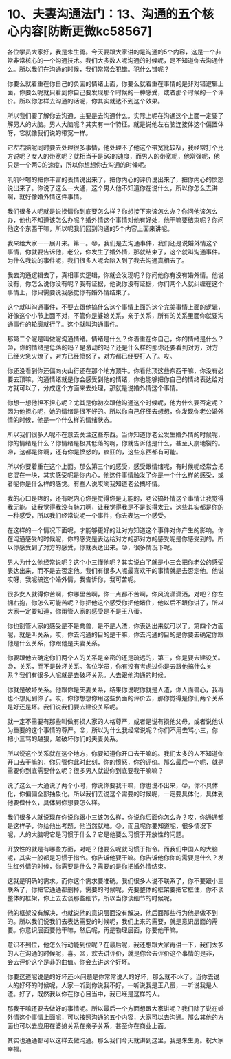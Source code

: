 # 10、夫妻沟通法门：13、沟通的五个核心内容[防断更微kc58567]

各位学员大家好，我是朱生勇。今天要跟大家讲的是沟通的5个内容，这是一个非常非常核心的一个沟通技术。我们大多数人呢沟通的时候呢，是不知道你去沟通什么。所以我们在沟通的时候，我们常常会犯错。犯什么错呢？

你要么就着重在你自己的负面的情绪上面，你要么就着重在事情的是非对错逻辑上面，你要么呢就只看到你自己要发现那个时候的一种感受，或者那个时候的一个评价。所以你怎样去沟通的话呢，你其实就达不到这个效果。

所以我们要了解你去沟通，主要是去沟通什么。实际上呢在沟通这个上面一定要了解男人的大脑。男人大脑呢？其实有一个特征。就是说他左右脑连接体这个偏置体呀，它就像我们说的带宽一样。

它左右脑呢同时要去处理很多事情，他处理不了他这个带宽比较窄，我经常打个比方说呢？女人的带宽呢？就相当于是5G的速度，而男人的带宽呢，他常强呢，他只是一个两G的速度，所以你想想你去沟通的时候呢。

叽叽咔嚓的把你丰富的表情说出来了，把你内心的评价说出来了，把你内心的愤怒说出来了。你说了这么一大通，这个男人他不知道你在说什么，所以你怎么去讲啊，就好像婚外情这件事情。

我们很多人呢就是说换情你到底要怎么样？你想接下来该怎么办？你问他该怎么办，他也不知道该怎么办呢？婚外情这个事情对他有好处，他干嘛要结束呢？你问他这个东西干嘛，所以呢我们回到沟通的5个内容上面来讲呢。

我来给大家一一展开来。第一。😡，我们是去沟通事件，我们还是说婚外情这个事情，你就要告诉他，老公，你发生了婚外情，那就结束了，这个就叫沟通事件。为什么我说的事件呢，我们很多人呢会陷入到了我去沟通真相去了。

我去沟通逻辑去了，真相事实逻辑，你就会发现呢？你问他你有没有婚外情。他说没有，你怎么说你没有呢？我有证据，他说你没有证据，你们两个人就纠缠在这个事情上，你只需要说我感觉你有婚外情结束了。

这个就叫沟通事件，不要去跟他搞什么这个事情上面的这个完美事情上面的逻辑，好像这个小节上面不对，不管你是婆媳关系，亲子关系，所有的关系里面你就要沟通事件的轮廓就行了。这个就叫沟通事件。

那第二个呢是叫做呢沟通情绪。情绪是什么？你着重在你自己，你的情绪是什么？😡，你的情绪是低落的吗？是激动的吗？还是什么样的那你还要看到对方，对方已经火急火燎了，对方已经愤怒了，对方都已经要打人了。哎。

你还没看到你还偏向火山行还在那个地方顶牛。你看他顶这些东西干嘛，你没有必要去顶嘛，沟通情绪就是你会感受到他的情绪，你也能够把你自己的情绪表达给对方就可以了，分成这个方面来去处理，那就是说婚外情这个事情。

你想一想他担不担心呢？尤其是你初次跟他沟通这个时候呢，他为什么要否定呢？因为他担心呢，她的情绪是很不好的。所以你自己仔细去想想，你发现你老公婚外情的时候，他是一个什么样的情绪状态。

所以我们很多人呢不在意去关注这些东西。当你知道你老公发生婚外情的时候呢，你的情绪是什么？你情绪是极其低落的啊，你就告诉他是什么，甚至天崩地裂的。😡，这都是你啊，还有你是愤怒的，疯狂的，这些东西都有可能。

所以你要着重在这个上面。那么第三个的感受，感受跟情绪呢，有时候呢经常会把它混在一块，其实感受呢是你内心，他这件事情触发了你是一个什么样的感受，或者呢你是什么样的感觉。有些人说哎呦我知道老公搞坏情。

我的心口是疼的，还有呢内心你是觉得你是无能的，老公搞坏情这个事情让我觉得我无能。让我觉得我没有魅力啊，让我觉得我是不是长得太丑，这些其实都是你的一种感受，所以我们经常说呢一个事件，你去表达一个感受。

在这样的一个情况下面呢，才能够更好的让对方知道这个事件对你产生的影响。你在沟通感受的时候呢，你的感受是表达给对方的那对方的感受呢是你感受到的。所以你感受到了对方的感受，你就表达出来。😡，很多情况下呢。

男人为什么他经常说呢？这个小三懂他呢？其实说白了就是小三会把你老公的感受表达出来，而不是去否定他。我们有很多人呢最喜欢干的事情就是去否定他。他说哎呀，我呢搞这个婚外情，我告诉你，我可苦呢。

很多女人就得你苦啊，你哪里苦啊，你一点都不苦啊，你风流潇潇洒，对吧？你左拥右抱，你怎么可能苦呢？你把他这个感受你把他堵住，他以后不跟你讲了，所以大家一定要知道，你甭管人家的感受是不是王八蛋。

你也别管人家的感受是不是禽兽，是不是人渣，你表达出来就可以了。第四个方面呢，就是叫关系，哎，你去沟通的目的是干嘛，你去沟通的目的是你要去确定你跟他是什么关系，你跟他是夫妻关系。

你要跟他去确定你们两个人的关系是亲密的还是疏远的，第三，你是要去建设关。😡，关系，而不是破坏关系。各位学员，你有没有考虑过你是去跟他搞什么关系？我们有很多人呢就是去破坏关系。人去跟他沟通的时候。

你就是破坏关系。他跟你是夫妻关系，结果你说呢你就是人渣，你人面兽心，我再也不想见到你了。哎，你你想想你用这些负面的评价去，那你觉得是你们两个关系是好还是坏。我们说我们要去建设关系呢。

就一定不需要有那些叫做有损人家的人格尊严，或者是说有损他父母，或者说他认为重要的这个事情的尊严。😡，所以为什么我经常说呢？你们不用去骂小三，你把小三骂的越狠，越破坏你们的夫妻关系。

所以说这个关系就在这个地方，你要知道你开口去干嘛的。我们太多的人不知道你开口去干嘛的，你只管你此时此刻，你的愤怒，你的评价。那么最后一个呢，就是需要你到底需要什么呢？很多男人就说你到底要我干嘛嘛？

说了这么一大通说了两个小时，你说你要我干嘛，你也说不出来，😡，你不具体化，你偏偏全部抽象化。所以我们去说这个需要的时候呢，一定要具体化，具体到他要做什么，具体到你想要怎么样。

我们很多人就说现在你说你跟小三该怎么样，你说你后面你怎么办？哎，你通通都是这样子，你给他出考题，他当然就难。😡，而且呢你要知道呢，很多情况下呢，人的大脑呢它是习惯于什么？它是他要么习惯于开放性的问题。

开放性的就是有哪些方面，对吧？他要么呢就习惯于指令。而我们中国人的大脑呢，其实一般都是习惯于指令。你告诉他要干嘛。你告诉他你你的需要是什么？发生红外情的时候，你需要是什么？需要的是你把婚外情结束。

这就是明确的需求。而你这个需求要准确。我们很多人说不联系了，你不要跟小三联系了，你把它通通都删掉，需要的时候呢，先要整体的框架要把它框住，你不谈整体的框架，你上去去谈那些细节，所以当你谈细节的时候呢。

他的框架没有解决，也就说他的意识层面没有解决，他后面那些行为他是做不到的。所以我们说我们去表达需要的时候呢，我们上来的需要，就是意识层面的需要。你意识层面要他干嘛，然后呢，再是物理层面，你要他干嘛。

意识不到位，他怎么行动能到位呢？在最后呢，我还想跟大家再讲一下，我们太多的人在沟通的时候呢，喜。😡，欢去讲评价，就是你会去评价这个事情的是非，会去评价这个是非的曲值。你会去讲这个好坏。

你要这道呢说是的好坏还ok问题是你常常说人的好坏，那么就不ok了。当你去说人的好坏的时候呢，人家一听到你说我不好，一听说我是王八蛋，一听说我是人渣。好了，既然我以你在你心目当中，我已经是这样的人。

那我干嘛还要去做好的事情呢。所以最后一个方面想跟大家讲呢？我们除了说在婚外情这个事情上面呢，可以按照沟通的五个内容，大家可以去沟通。那么其他的方面也可以去应用在婆媳关系在亲子关系，甚至你在商业上面。

其实也通通都可以这样去做沟通。那么我们今天就讲到这里，我是朱生勇。祝大家幸福。